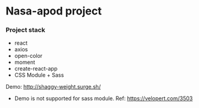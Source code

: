 # Nasa-apod project

### Project stack
- react
- axios
- open-color
- moment
- create-react-app
- CSS Module + Sass

Demo: http://shaggy-weight.surge.sh/
- Demo is not supported for sass module.
Ref: https://velopert.com/3503
